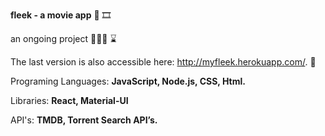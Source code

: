 **fleek - a movie app** 🎥 🎞 


an ongoing project 👩🏻‍💻 ⌛️ 

The last version is also accessible here: 
http://myfleek.herokuapp.com/. 👾

Programing Languages: **JavaScript, Node.js, CSS, Html.** 

Libraries: **React, Material-UI**

API's: **TMDB, Torrent Search API’s.** 

